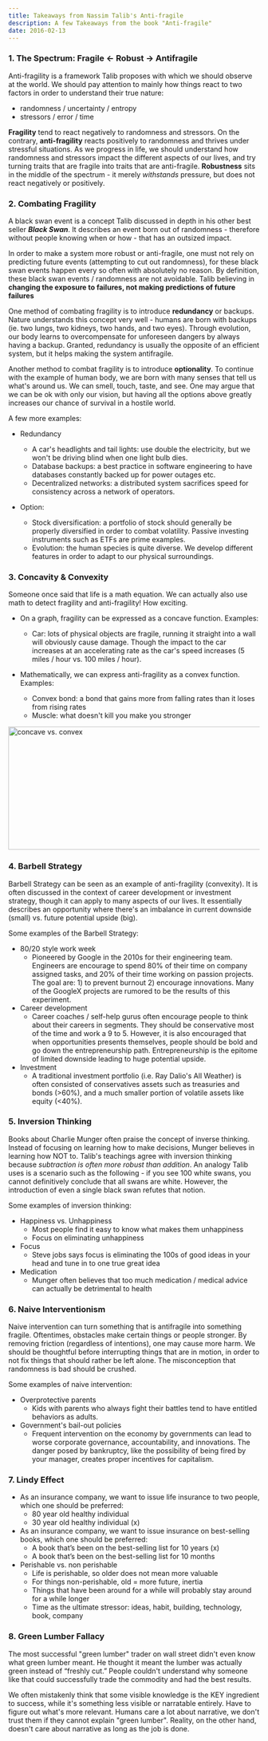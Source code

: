 ```yaml
---
title: Takeaways from Nassim Talib's Anti-fragile
description: A few Takeaways from the book "Anti-fragile"
date: 2016-02-13
---
```

### 1. The Spectrum: Fragile <- Robust -> Antifragile

Anti-fragility is a framework Talib proposes with which we should observe at the world. We should pay attention to mainly how things react to two factors in order to understand their true nature:

- randomness / uncertainty / entropy
- stressors / error / time

**Fragility** tend to react negatively to randomness and stressors. On the contrary, **anti-fragility** reacts positively to randomness and thrives under stressful situations. As we progress in life, we should understand how randomness and stressors impact the different aspects of our lives, and try turning traits that are fragile into traits that are anti-fragile. **Robustness** sits in the middle of the spectrum - it merely *withstands* pressure, but does not react negatively or positively. 

### 2. Combating Fragility

A black swan event is a concept Talib discussed in depth in his other best seller ***Black Swan***. It describes an event born out of randomness - therefore without people knowing when or how - that has an outsized impact.

In order to make a system more robust or anti-fragile, one must not rely on predicting future events (attempting to cut out randomness), for these black swan events happen every so often with absolutely no reason. By definition, these black swan events / randomness are not avoidable. Talib believing in **changing the exposure to failures, not making predictions of future failures**

One method of combating fragility is to introduce **redundancy** or backups. Nature understands this concept very well - humans are born with backups (ie. two lungs, two kidneys, two hands, and two eyes). Through evolution, our body learns to overcompensate for unforeseen dangers by always having a backup. Granted, redundancy is usually the opposite of an efficient system, but it helps making the system antifragile.

Another method to combat fragility is to introduce **optionality**. To continue with the example of human body, we are born with many senses that tell us what's around us. We can smell, touch, taste, and see. One may argue that we can be ok with only our vision, but having all the options above greatly increases our chance of survival in a hostile world.

A few more examples:
- Redundancy
    - A car's headlights and tail lights: use double the electricity, but we won't be driving blind when one light bulb dies.
    - Database backups: a best practice in software engineering to have databases constantly backed up for power outages etc.
    - Decentralized networks: a distributed system sacrifices speed for consistency across a network of operators.

- Option: 
    - Stock diversification: a portfolio of stock should generally be properly diversified in order to combat volatility. Passive investing instruments such as ETFs are prime examples.
    - Evolution: the human species is quite diverse. We develop different features in order to adapt to our physical surroundings.

### 3. Concavity & Convexity

Someone once said that life is a math equation. We can actually also use math to detect fragility and anti-fragility! How exciting.

- On a graph, fragility can be expressed as a concave function. Examples: 
    - Car: lots of physical objects are fragile, running it straight into a wall will obviously cause damage. Though the impact to the car increases at an accelerating rate as the car's speed increases (5 miles / hour vs. 100 miles / hour).

- Mathematically, we can express anti-fragility as a convex function. Examples:
    - Convex bond: a bond that gains more from falling rates than it loses from rising rates
    - Muscle: what doesn't kill you make you stronger

<img src="https://internal.ncl.ac.uk/ask/numeracy-maths-statistics/images/Concaveandconvex.png" alt="concave vs. convex" width="581" height="247">

### 4. Barbell Strategy

Barbell Strategy can be seen as an example of anti-fragility (convexity). It is often discussed in the context of career development or investment strategy, though it can apply to many aspects of our lives. It essentially describes an opportunity where there's an imbalance in current downside (small) vs. future potential upside (big). 

Some examples of the Barbell Strategy:
- 80/20 style work week 
    - Pioneered by Google in the 2010s for their engineering team. Engineers are encourage to spend 80% of their time on company assigned tasks, and 20% of their time working on passion projects. The goal are: 1) to prevent burnout 2) encourage
innovations. Many of the GoogleX projects are rumored to be the results of this experiment.
- Career development 
    - Career coaches / self-help gurus often encourage people to think about their careers in segments. They should be conservative most of the time and work a 9 to 5. However, it is also encouraged that when opportunities presents themselves, people should be bold and go down the entrepreneurship path. Entrepreneurship is the epitome of limited downside leading to huge potential upside.
- Investment 
    - A traditional investment portfolio (i.e. Ray Dalio's All Weather) is often consisted of conservatives assets such as treasuries and bonds (>60%), and a much smaller portion of volatile assets like equity (<40%).

### 5. Inversion Thinking

Books about Charlie Munger often praise the concept of inverse thinking. Instead of focusing on learning how to make decisions, Munger believes in learning how NOT to. Talib's teachings agree with inversion thinking because *subtraction is often more robust than addition*. An analogy Talib uses is a scenario such as the following - if you see 100 white swans, you cannot definitively conclude that all swans are white. However, the introduction of even a single black swan refutes that notion.

Some examples of inversion thinking:
- Happiness vs. Unhappiness
    - Most people find it easy to know what makes them unhappiness
    - Focus on eliminating unhappiness
- Focus
    - Steve jobs says focus is eliminating the 100s of good ideas in your head and tune in to one true great idea
- Medication
    - Munger often believes that too much medication / medical advice can actually be detrimental to health

### 6. Naive Interventionism

Naive intervention can turn something that is antifragile into something fragile. Oftentimes, obstacles make certain things or people stronger. By removing friction (regardless of intentions), one may cause more harm. We should be thoughtful before interrupting things that are in motion, in order to not fix things that should rather be left alone. The misconception that randomness is bad should be crushed.

Some examples of naive intervention: 
- Overprotective parents
    - Kids with parents who always fight their battles tend to have entitled behaviors as adults.
- Government's bail-out policies
    - Frequent intervention on the economy by governments can lead to worse corporate governance, accountability, and innovations. The danger posed by bankruptcy, like the possibility of being fired by your manager, creates proper incentives for capitalism.

### 7. Lindy Effect

- As an insurance company, we want to issue life insurance to two people, which one should be preferred:
    - 80 year old healthy individual
    - 30 year old healthy individual (x)
- As an insurance company, we want to issue insurance on best-selling books, which one should be preferred:
    - A book that’s been on the best-selling list for 10 years (x)
    - A book that’s been on the best-selling list for 10 months
- Perishable vs. non perishable
    - Life is perishable, so older does not mean more valuable
    - For things non-perishable, old = more future, inertia
    - Things that have been around for a while will probably stay around for a while longer
    - Time as the ultimate stressor: ideas, habit, building, technology, book, company

### 8. Green Lumber Fallacy
The most successful "green lumber" trader on wall street didn't even know what green lumber meant. He thought it meant the lumber was actually green instead of “freshly cut.” People couldn't understand why someone like that could successfully trade the commodity and had the best results.

We often mistakenly think that some visible knowledge is the KEY ingredient to success, while it's something less visible or narratable entirely. Have to figure out what's more relevant. Humans care a lot about narrative, we don't trust them if they cannot explain "green lumber". Reality, on the other hand, doesn't care about narrative as long as the job is done.
